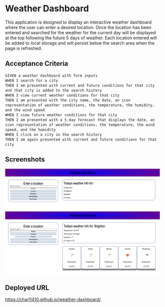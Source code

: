 # Weather Dashboard
This application is designed to display an interactive weather dashboard where the user can enter a desired location. Once the location has been entered and searched for the weather for the current day will be displayed at the top following the future 5 days of weather. Each location entered will be added to local storage and will persist below the search area when the page is refreshed. 


## Acceptance Criteria
```
GIVEN a weather dashboard with form inputs
WHEN I search for a city
THEN I am presented with current and future conditions for that city and that city is added to the search history
WHEN I view current weather conditions for that city
THEN I am presented with the city name, the date, an icon representation of weather conditions, the temperature, the humidity, and the wind speed
WHEN I view future weather conditions for that city
THEN I am presented with a 5-day forecast that displays the date, an icon representation of weather conditions, the temperature, the wind speed, and the humidity
WHEN I click on a city in the search history
THEN I am again presented with current and future conditions for that city
```

## Screenshots 
![](https://github.com/Charl1410/weather-dashboard/blob/f47d4ae0187bd7e2f8580a1431d5aad6e51b6cb9/Screenshots/Image%201.png)
![](https://github.com/Charl1410/weather-dashboard/blob/f47d4ae0187bd7e2f8580a1431d5aad6e51b6cb9/Screenshots/Image%202.png)

## Deployed URL
https://charl1410.github.io/weather-dashboard/
